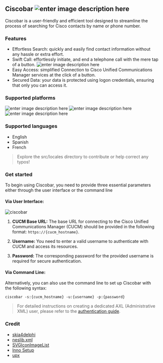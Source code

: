 ## Ciscobar ![enter image description here](https://img.shields.io/static/v1?label=release&message=1.0&color=silver)
Ciscobar is a user-friendly and efficient tool designed to streamline the process of searching for Cisco contacts by name or phone number.
### Features
 - Effortless Search: quickly and easily find contact information without any hassle or extra effort.
 - Swift Call: effortlessly initiate, and end a telephone call with the mere tap of a button. ![enter image description here](https://img.shields.io/badge/soon-silver)
 - Easy Access: simplified Connection to Cisco Unified Communications Manager services at the click of a button.
 - Secured Data: your data is protected using logon credentials, ensuring that only you can access it.
### Supported platforms
![enter image description here](https://img.shields.io/static/v1?label=Windows&message=available&color=silver&style=for-the-badge&logo=windows&logoColor=white)
![enter image description here](https://img.shields.io/static/v1?label=Mac%20OS&message=soon&color=silver&style=for-the-badge&logo=apple&logoColor=white)
![enter image description here](https://img.shields.io/static/v1?label=Linux&message=soon&color=silver&style=for-the-badge&logo=linux&logoColor=white)
### Supported languages
- English
- Spanish
- French
> Explore the src/locales directory to contribute or help correct any typos!
### Get started
To begin using Ciscobar, you need to provide three essential parameters either through the user interface or the command line
#### Via User Interface:

![ciscobar](https://github.com/abdelbenbaha/ciscobar/assets/45561892/e8213100-062b-469e-b123-e05bc784ff23)

1.  **CUCM Base URL:** The base URL for connecting to the Cisco Unified Communications Manager (CUCM) should be provided in the following format: `https://{cucm_hostname}`.
    
2.  **Username:** You need to enter a valid username to authenticate with CUCM and access its resources.
    
3.  **Password:** The corresponding password for the provided username is required for secure authentication.

#### Via Command Line:

Alternatively, you can also use the command line to set up Ciscobar with the following syntax:

    ciscobar -s:{cucm_hostname} -u:{username} -p:{password}


 > For detailed instructions on creating a dedicated AXL (Administrative XML) user, please refer to the [authentication guide](https://developer.cisco.com/docs/axl/#!authentication).

### Credit

 - [skia4delphi](https://github.com/skia4delphi)
 - [neslib.xml](https://github.com/neslib/Neslib.Xml)
 - [SVGIconImageList](https://github.com/EtheaDev/SVGIconImageList)
 - [Inno Setup](https://jrsoftware.org/isinfo.php)
 - [upx](https://upx.github.io/)

